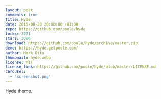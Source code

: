 ```yaml
---
layout: post
comments: true
title: Hyde
date: 2015-08-20 20:00:00 +01:00
repo: https://github.com/poole/hyde
forks: 3971
stars: 3686
download: https://github.com/poole/hyde/archive/master.zip
demo: https://hyde.getpoole.com/
author: Mark Otto
thumbnail: hyde.webp
license: MIT
license_link: https://github.com/poole/hyde/blob/master/LICENSE.md
carousel:
  - 'screenshot.png'
---
```


Hyde theme.
